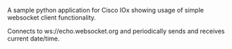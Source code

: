 A sample python application for Cisco IOx showing usage of simple websocket client functionality.

Connects to ws://echo.websocket.org and periodically sends and receives current date/time.